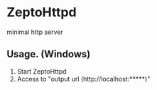 # ZeptoHttpd

minimal http server

## Usage. (Windows)

1. Start ZeptoHttpd
2. Access to "output url (http://localhost:*****)"
